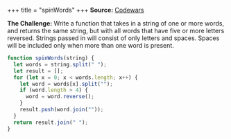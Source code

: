+++
title = "spinWords"
+++
**Source:** [Codewars](https://www.codewars.com/kata/5264d2b162488dc400000001)

**The Challenge:** Write a function that takes in a string of one or more words, and returns the same string, but with all words that have five or more letters reversed. Strings passed in will consist of only letters and spaces. Spaces will be included only when more than one word is present.

```js
function spinWords(string) {
  let words = string.split(" ");
  let result = [];
  for (let x = 0; x < words.length; x++) {
    let word = words[x].split("");
    if (word.length > 4) {
      word = word.reverse();
    }
    result.push(word.join(""));
  }
  return result.join(" ");
}
```
